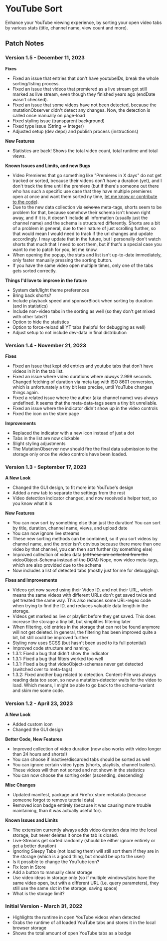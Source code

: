 # YouTube Sort

Enhance your YouTube viewing experience, by sorting your open video tabs by various stats (title, channel name, view count and more).

## Patch Notes

### Version 1.5 - December 11, 2023

**Fixes**
- Fixed an issue that entries that don't have youtubeIDs, break the whole sorting/listing process.
- Fixed an issue that videos that premiered as a live stream got still marked as live stream, even though they finished years ago (endDate wasn't checked).
- Fixed an issue that some videos have not been detected, because the mutationObserver didn't detect any changes. Now, the detection is called once manually on page-load
- Fixed styling issue (transparent background)
- Fixed type issue (String -> Integer)
- Adjusted setup (dev deps) and publish process (instructions)

**New Features**
- Statistics are back! Shows the total video count, total runtime and total views.

**Known Issues and Limits, and new Bugs**
- Video Premieres that go something like "Premieres in X days" do not get tracked or sorted, because their videos don't have a duration (yet), and I don't track the time until the premiere (but if there's someone out there who has such a specific use case that they have multiple premieres open at once and want them sorted ny time, [let me know or contribute to the code](https://github.com/alexandertbratrich/youtube-sort)).
- Due to the new data collection via ~~schema~~ meta-tags, shorts seem to be problem for that, because somehow their schema isn't known right away, and if it is, it doesn't include all information (usually just the channel name) and the schema is structured differently. Shorts are a bit of a problem in general, due to their nature of just scrolling further, so that would mean I would need to track if the url changes and update accordingly. I may update that in the future, but I personally don't watch shorts that much that I need to sort them, but if that's a special case you want to me to patch for you, let me know.
- When opening the popup, the stats and list isn't up-to-date immediately, only faster manually pressing the sorting button.
- If you have the same video open multiple times, only one of the tabs gets sorted correctly.

**Things I'd love to improve in the future**
- System dark/light theme preferences
- Bring back shorts?
- Include playback speed and sponsorBlock when sorting by duration (and in statistics)
- Include non-video tabs in the sorting as well (so they don't get mixed with other tabs?)
- Option to hide the statistics
- Option to force-reload all YT tabs (helpful for debugging as well)
- Adjust setup to not include dev-data in final distribution

### Version 1.4 - November 21, 2023

**Fixes**
- Fixed an issue that kept old entries and youtube tabs that don't have videos in it in the tab list.
- Fixed an issue where video durations where _always_ 2.999 seconds. Changed fetching of duration via meta tag with ISO 8601 conversion, which is unfortunately a tiny bit less precise, until YouTube changes things again.
- Fixed a related issue where the author (aka channel name) was always undefined. It seems that the meta-data-tags seem a tiny bit unreliable.
- Fixed an issue where the indicator didn't show up in the video controls
- Fixed the icon on the store page

**Improvements**
- Replaced the indicator with a new icon instead of just a dot
- Tabs in the list are now clickable
- Slight styling adjustments
- The MutationObserver now should fire the final data submission to the storage only once the video controls have been loaded.

### Version 1.3 - September 17, 2023

**A New Look**
- Changed the GUI design, to fit more into YouTube's design
- Added a new tab to separate the settings from the rest
- Video detection indicator changed, and now received a helper text, so you know what it is

**New Features**
- You can now sort by something else than just the duration! You can sort by title, duration, channel name, views, and upload date
- You can now ignore live streams
- These new sorting methods can be combined, so if you sort videos by channel name, and the order isn't obvious because there more than one video by that channel, you can then sort further (by something else)
- Improved collection of video data ~~(all these are collected from the videoObject-Schema instead of the DOM)~~ Nope, now video meta-tags, which are also provided due to the schema
- Now includes a list of detected tabs (mostly just for me for debugging).

**Fixes and Improvements**
- Videos get now saved using their Video ID, and not their URL, which means the same videos with different URLs don't get saved twice and get treated the same way. This also reduces some URL-regex code when trying to find the ID, and reduces valuable data length in the storage.
- Videos get marked as live or playlist before they get saved. This does increase the storage a tiny bit, but simplifies filtering later
- When filtering, old entries in the storage that can not be found anymore will not get deleted. In general, the filtering has been improved quite a bit, bit still could be improved further
- Styling now uses SCSS (but hasn't been used to its full potential)
- Improved code structure and naming.
- 1.3.1: Fixed a bug that didn't show the indicator
- 1.3.1: Fixed a bug that filters worked too well
- 1.3.1: Fixed a bug that videoObject-schemas never get detected (switched over to meta-tags)
- 1.3.2: Fixed another bug related to detection. Content-File was always reading data too soon, so now a mutation-detector waits for the video to load. Which means, I might be able to go back to the schema-variant and skim me some code.

### Version 1.2 - April 23, 2023

**A New Look**
- Added custom icon
- Changed the GUI design

**Better Code, New Features**
- Improved collection of video duration (now also works with video longer than 24 hours and shorts!)
- You can choose if inactive/discarded tabs should be sorted as well
- You can ignore certain video types (shorts, playlists, channel trailers). These videos will then not sorted and not shown in the statistics
- You can now choose the sorting order (ascending, descending)

**Misc Changes**
- Updated manifest, package and Firefox store metadata (because someone forgot to remove tutorial data)
- Removed icon badge entirely (because it was causing more trouble maintaining, than it was actually useful for).

**Known Issues and Limits**
- The extension currently always adds video duration data into the local storage, but never deletes it once the tab is closed.
- Live-Streams get sorted randomly (should be either ignore entirely or get a better duration)
- Ignoring Sleepy Tabs (not loading them) will still sort them if they are in the storage (which is a good thing, but should be up to the user)
- Is it possible to change the YouTube icon?
- Fix Icon in Store
- Add a button to manually clear storage
- Use video ideas in storage only (so if multiple windows/tabs have the same video open, but with a different URL (i.e. query parameters), they still use the same slot in the storage, saving space)
- What is the storage limit?

### Initial Version - March 31, 2022

- Highlights the runtime in open YouTube videos when detected
- Grabs the runtime of all loaded YouTube tabs and stores it in the local browser storage
- Shows the total amount of open YouTube tabs as a badge